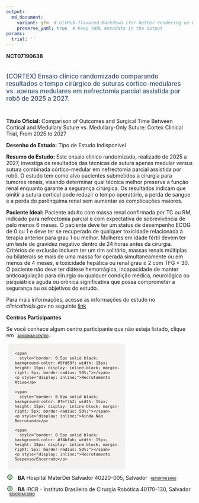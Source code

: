 ```yaml
---
output: 
  md_document:
    variant: gfm  # GitHub-flavored Markdown (for better rendering on GitHub)
    preserve_yaml: true  # Keep YAML metadata in the output
params:
  trial: ''
---
```


<script async src="https://scripts.simpleanalyticscdn.com/latest.js"></script>

**NCT07190638**

<div style="padding: 5px 5px 5px 0px; font-size: 1.20em; font-weight: 500; color: #2E4A7F; text-align: left; margin-bottom: 20px">

(CORTEX) Ensaio clínico randomizado comparando resultados e tempo
cirúrgico de suturas córtico-medulares vs. apenas medulares em
nefrectomia parcial assistida por robô de 2025 a 2027.

</div>

**Título Oficial:** Comparison of Outcomes and Surgical Time Between
Cortical and Medullary Suture vs. Medullary-Only Suture: Cortex Clinical
Trial, From 2025 to 2027

**Desenho do Estudo:** Tipo de Estudo Indisponivel

**Resumo do Estudo:** Este ensaio clínico randomizado, realizado de 2025
a 2027, investiga os resultados das técnicas de sutura apenas medular
versus sutura combinada córtico-medular em nefrectomia parcial assistida
por robô. O estudo tem como alvo pacientes submetidos a cirurgia para
tumores renais, visando determinar qual técnica melhor preserva a função
renal enquanto garante a segurança cirúrgica. Os resultados indicam que
omitir a sutura cortical pode reduzir o tempo operatório, a perda de
sangue e a perda do parênquima renal sem aumentar as complicações
maiores.

**Paciente Ideal:** Paciente adulto com massa renal confirmada por TC ou
RM, indicado para nefrectomia parcial e com expectativa de sobrevivência
de pelo menos 6 meses. O paciente deve ter um status de desempenho ECOG
de 0 ou 1 e deve ter se recuperado de qualquer toxicidade relacionada à
terapia anterior para grau 1 ou melhor. Mulheres em idade fértil devem
ter um teste de gravidez negativo dentro de 24 horas antes da cirurgia.
Critérios de exclusão incluem ter um rim solitário, massas renais
múltiplas ou bilaterais se mais de uma massa for operada simultaneamente
ou em menos de 4 meses, e toxicidade hepática ou renal grau ≥ 2 com TFG
\< 30. O paciente não deve ter diátese hemorrágica, incapacidade de
manter anticoagulação para cirurgia ou qualquer condição médica,
neurológica ou psiquiátrica aguda ou crônica significativa que possa
comprometer a segurança ou os objetivos do estudo.

Para mais informações, acesse as informações do estudo no
*clinicaltrials.gov* no seguinte
[link](https://clinicaltrials.gov/ct2/show/NCT07190638)

**Centros Participantes**

Se você conhece algum centro participante que não esteja listado, clique
em
<span style="color: #2E4A7F; margin-left: 2px; padding: 4px; background-color: #f3f2f1; border-radius: 8px; font-weight: 500; font-size: 0.6em"><a
href="https://cancertrialsbr.shinyapps.io/formsapp?study_nct_id=NCT07190638&amp;location_id=N%2FA&amp;location_full_name=N%2FA&amp;form_type=Adicionar%20Centro"
target="_blank">ADICIONAR CENTRO</a></span>.

<div style="margin-bottom: 8px; margin-left: 5px; padding: 8px; max-width: 300px; background-color: #f3f2f1; border-radius: 8px; font-size: 0.9em">

<div style="margin-left: 10px;">

    <span 
      style="border: 0.5px solid black; background-color: #9fd89f; width: 15px; height: 15px; display: inline-block; margin-right: 5px; border-radius: 50%;"></span>
    <p style="display: inline;">Recrutamento Ativo</p>

</div>

<div style="margin-left: 10px;">

    <span 
      style="border: 0.5px solid black; background-color: #fef7b2; width: 15px; height: 15px; display: inline-block; margin-right: 5px; border-radius: 50%;"></span>
    <p style="display: inline;">Ainda Não Recrutando</p>

</div>

<div style="margin-left: 10px;">

    <span 
      style="border: 0.5px solid black; background-color: #f4bfab; width: 15px; height: 15px; display: inline-block; margin-right: 5px; border-radius: 50%;"></span>
    <p style="display: inline;">Recrutamento Suspenso/Encerrado</p>

</div>

</div>

<div style="margin: 3px;">

<span style="border: 0.5px solid black; display: inline-block; width: 12px; height: 12px; border-radius: 50%; margin-right: 10px; padding-bottom: 0px; background-color: #9fd89f;"></span>
<b>BA</b> Hospital MaterDei Salvador 40220-005, Salvador
<span style="color: #2E4A7F; margin-left: 2px; padding: 4px; background-color: #f3f2f1; border-radius: 8px; font-weight: 500; font-size: 0.6em"><a
href="https://cancertrialsbr.shinyapps.io/formsapp?study_nct_id=NCT07190638&amp;location_id=HOSPITALMATERDEISALVADORSALVADORESTADODEBAHIA40220005BRAZIL&amp;location_full_name=Hospital%20MaterDei%20Salvador%2C%2040220-005%2C%20Salvador&amp;form_type=Reportar%20Erro"
target="_blank">REPORTAR ERRO</a></span>

</div>

<div style="margin: 3px;">

<span style="border: 0.5px solid black; display: inline-block; width: 12px; height: 12px; border-radius: 50%; margin-right: 10px; padding-bottom: 0px; background-color: #9fd89f;"></span>
<b>BA</b> IBCR - Instituto Brasileiro de Cirurgia Robótica 40170-130,
Salvador
<span style="color: #2E4A7F; margin-left: 2px; padding: 4px; background-color: #f3f2f1; border-radius: 8px; font-weight: 500; font-size: 0.6em"><a
href="https://cancertrialsbr.shinyapps.io/formsapp?study_nct_id=NCT07190638&amp;location_id=BRAZILIANINSTITUTEOFROBOTICSURGERYSALVADORESTADODEBAHIA43017030BRAZIL&amp;location_full_name=IBCR%20-%20Instituto%20Brasileiro%20de%20Cirurgia%20Rob%C3%B3tica%2C%2040170-130%2C%20Salvador&amp;form_type=Reportar%20Erro"
target="_blank">REPORTAR ERRO</a></span>

</div>
